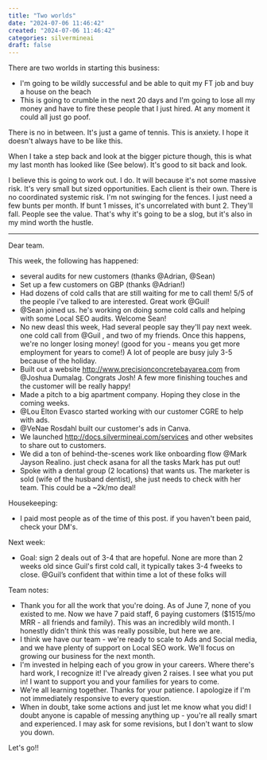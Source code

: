 ```yaml
---
title: "Two worlds"
date: "2024-07-06 11:46:42"  
created: "2024-07-06 11:46:42"
categories: silvermineai  
draft: false
---
```

There are two worlds in starting this business:

- I'm going to be wildly successful and be able to quit my FT job and buy a house on the beach
- This is going to crumble in the next 20 days and I'm going to lose all my money and have to fire these people that I just hired. At any moment it could all just go poof. 

There is no in between. It's just a game of tennis. This is anxiety. I hope it doesn't always have to be like this. 

When I take a step back and look at the bigger picture though, this is what my last month has looked like (See below). It's good to sit back and look. 

I believe this is going to work out. I do. It will because it's not some massive risk. It's very small but sized opportunities. Each client is their own. There is no coordinated systemic risk. I'm not swinging for the fences. I just need a few bunts per month. If bunt 1 misses, it's uncorrelated with bunt 2. They'll fall. People see the value. That's why it's going to be a slog, but it's also in my mind worth the hustle. 



***


Dear team.

This week, the following has happened:

- several audits for new customers (thanks @Adrian, @Sean)
- Set up a few customers on GBP (thanks @Adrian!)
- Had dozens of cold calls that are still waiting for me to call them! 5/5 of the people i've talked to are interested. Great work @Guil!
- @Sean joined us. he's working on doing some cold calls and helping with some Local SEO audits. Welcome Sean!
- No new deasl this week, Had several people say they'll pay next week. one cold call from @Guil , and two of my friends. Once this happens, we're no longer losing money! (good for you - means you get more employment for years to come!) A lot of people are busy july 3-5 because of the holiday.
- Built out a website http://www.precisionconcretebayarea.com from @Joshua Dumalag. Congrats Josh! A few more finishing touches and the customer will be really happy!
- Made a pitch to a big apartment company. Hoping they close in the coming weeks.
- @Lou Elton Evasco started working with our customer CGRE to help with ads. 
- @VeNae Rosdahl built our customer's ads in Canva.
- We launched http://docs.silvermineai.com/services and other websites to share out to customers.
- We did a ton of behind-the-scenes work like onboarding flow @Mark Jayson Realino. just check asana for all the tasks Mark has put out!
- Spoke with a dental group (2 locations) that wants us. The marketer is sold (wife of the husband dentist), she just needs to check with her team. This could be a ~2k/mo deal!

Housekeeping:
- I paid most people as of the time of this post. if you haven't been paid, check your DM's.

Next week:
- Goal: sign 2 deals out of 3-4 that are hopeful. None are more than 2 weeks old since Guil's first cold call, it typically takes 3-4 fweeks to close. @Guil’s confident that within time a lot of these folks will 

Team notes:
- Thank you for all the work that you're doing. As of June 7, none of you existed to me. Now we have 7 paid staff, 6 paying customers ($1515/mo MRR - all friends and family). This was an incredibly wild month. I honestly didn't think this was really possible, but here we are.
- I think we have our team - we're ready to scale to Ads and Social media, and we have plenty of support on Local SEO work. We'll focus on growing our business for the next month.
- I'm invested in helping each of you grow in your careers. Where there's hard work, I recognize it! I've already given 2 raises. I see what you put in! I want to support you and your families for years to come.
- We're all learning together. Thanks for your patience. I apologize if I'm not immediately responsive to every question. 
- When in doubt, take some actions and just let me know what you did! I doubt anyone is capable of messing anything up - you're all really smart and experienced. I may ask for some revisions, but I don't want to slow you down.

Let's go!!
